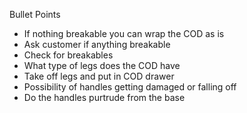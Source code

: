 Bullet Points
* If nothing breakable you can wrap the COD as is
* Ask customer if anything breakable
* Check for breakables
* What type of legs does the COD have
* Take off legs and put in COD drawer
* Possibility of handles getting damaged or falling off
* Do the handles purtrude from the base

